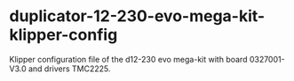 # duplicator-12-230-evo-mega-kit-klipper-config

Klipper configuration file of the d12-230 evo mega-kit with board 0327001-V3.0 and drivers TMC2225.



